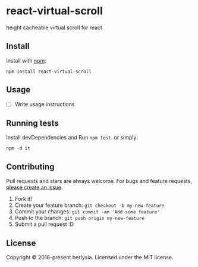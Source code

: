 # react-virtual-scroll

height cacheable virtual scroll for react

## Install

Install with [npm](https://www.npmjs.com/):

    npm install react-virtual-scroll

## Usage

- [ ] Write usage instructions

## Running tests

Install devDependencies and Run `npm test`.
or simply:

    npm -d it

## Contributing

Pull requests and stars are always welcome.
For bugs and feature requests, [please create an issue](https://github.com/berlysia/react-virtual-scroll/issues).

1. Fork it!
2. Create your feature branch: `git checkout -b my-new-feature`
3. Commit your changes: `git commit -am 'Add some feature'`
4. Push to the branch: `git push origin my-new-feature`
5. Submit a pull request :D

## License

Copyright © 2016-present berlysia.
Licensed under the MIT license.